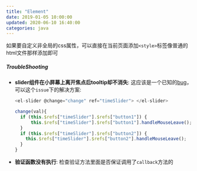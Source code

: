 ```yaml
---
title: "Element"
date: 2019-01-05 10:00:00
updated: 2020-06-10 16:40:00
categories: java
---
```


如果要自定义非全局的css属性，可以直接在当前页面添加`<style>`标签像普通的html文件那样添加即可



##### TroubleShooting

- **slider组件在小屏幕上离开焦点后tooltip却不消失**:  这应该是一个已知的[bug](https://github.com/ElemeFE/element/issues/19008)，可以这个`issue`下的解决方案:

  ```javascript
  <el-slider @change="change" ref="timeSlider"> </el-slider>
  
  change(val){
    if (this.$refs["timeSlider"].$refs["button1"]) {
        this.$refs["timeSlider"].$refs["button1"].handleMouseLeave(); 	 
    }
    if (this.$refs["timeSlider"].$refs["button2"]) {
      this.$refs["timeSlider"].$refs["button2"].handleMouseLeave(); 
    }
  }
  ```
  
- **验证函数没有执行**: 检查验证方法里面是否保证调用了`callback`方法的